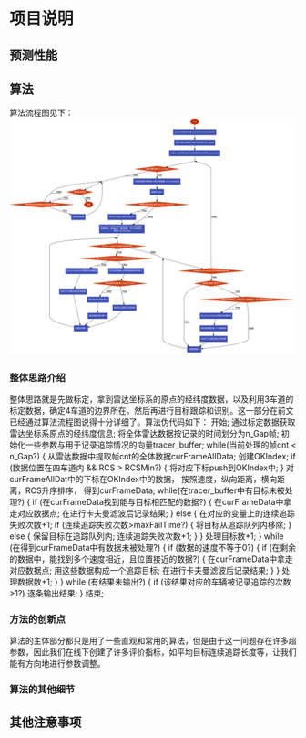 # 项目说明

## 预测性能

## 算法
算法流程图见下：
<img src="https://github.com/YNG2020/Pazhou_RadarData_Track/blob/main/%E7%AE%97%E6%B3%95%E6%B5%81%E7%A8%8B.svg?sanitize=true" width="1440px">
### 整体思路介绍
整体思路就是先做标定，拿到雷达坐标系的原点的经纬度数据，以及利用3车道的标定数据，确定4车道的边界所在。然后再进行目标跟踪和识别。这一部分在前文已经通过算法流程图说得十分详细了。算法伪代码如下：
开始;
通过标定数据获取雷达坐标系原点的经纬度信息;
将全体雷达数据按记录的时间划分为n_Gap帧;
初始化一些参数与用于记录追踪情况的向量tracer_buffer;
  while(当前处理的帧cnt < n_Gap?) {
    从雷达数据中提取帧cnt的全体数据curFrameAllData;
    创建OKIndex;
    if (数据位置在四车道内 && RCS > RCSMin?) {
      将对应下标push到OKIndex中;
    }
    对curFrameAllDat中的下标在OKIndex中的数据，
    按照速度，纵向距离，横向距离，RCS升序排序，
    得到curFrameData;
    while(在tracer_buffer中有目标未被处理?) {
      if (在curFrameData找到能与目标相匹配的数据?) {
        在curFrameData中拿走对应数据点;
        在进行卡夫曼滤波后记录结果;
      }
      else {
        在对应的变量上的连续追踪失败次数+1;
        if (连续追踪失败次数>maxFailTime?) {
          将目标从追踪队列内移除;
        }
        else {
          保留目标在追踪队列内;
          连续追踪失败次数+1;
        }
      }
      处理目标数+1;
    }
    while (在得到curFrameData中有数据未被处理?) {
      if (数据的速度不等于0?) {
        if (在剩余的数据中，能找到多个速度相近，且位置接近的数据?) {
          在curFrameData中拿走对应数据点;
          用这些数据构成一个追踪目标;
          在进行卡夫曼滤波后记录结果;
        }
      }
      处理数据数+1;
    }
  }
while (有结果未输出?) {
  if (该结果对应的车辆被记录追踪的次数>1?)
    逐条输出结果;
}
结束;

### 方法的创新点
算法的主体部分都只是用了一些直观和常用的算法，但是由于这一问题存在许多超参数，因此我们在线下创建了许多评价指标，如平均目标连续追踪长度等，让我们能有方向地进行参数调整。

### 算法的其他细节

## 其他注意事项
